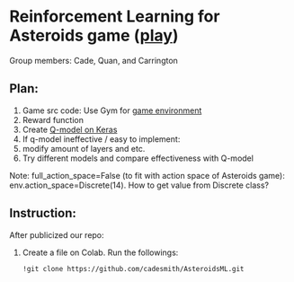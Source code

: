 # Reinforcement Learning for Asteroids game ([play](https://freeasteroids.org/))

Group members: Cade, Quan, and Carrington

## Plan:
1. Game src code: Use Gym for [game environment](https://www.gymlibrary.dev/environments/atari/asteroids/)
1. Reward function
1. Create [Q-model on Keras](https://keras.io/examples/rl/deep_q_network_breakout/)
1. If q-model ineffective / easy to implement:
1. modify amount of layers and etc.
2. Try different models and compare effectiveness with Q-model

Note: full_action_space=False (to fit with action space of Asteroids game): env.action_space=Discrete(14). How to get value from Discrete class?

## Instruction:
After publicized our repo:
1. Create a file on Colab. Run the followings:
    ```
    !git clone https://github.com/cadesmith/AsteroidsML.git
    ```
